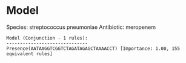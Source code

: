 
# Model

Species: streptococcus pneumoniae
Antibiotic: meropenem

```
Model (Conjunction - 1 rules):
------------------------------
Presence(AATAAGGTCGGTCTAGATAGAGCTAAAACCT) [Importance: 1.00, 155 equivalent rules]

```

